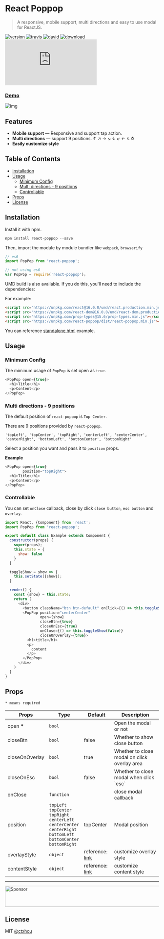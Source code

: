 # React Poppop

> A responsive, mobile support, multi directions and easy to use modal for ReactJS. 

![version][version]
![travis][travis]
![david][david]
![download][download]
![gzip size][gzip size]

### [Demo](https://ctxhou.github.io/react-poppop/)

[version]:     https://img.shields.io/npm/v/react-poppop.svg?maxAge=2592000
[travis]:      https://travis-ci.org/ctxhou/react-poppop.svg?branch=master
[david]:       https://david-dm.org/ctxhou/react-poppop.svg
[download]:    https://img.shields.io/npm/dm/react-poppop.svg?maxAge=2592000
[gzip size]:   http://img.badgesize.io/https://unpkg.com/react-poppop/dist/react-poppop.min.js?compression=gzip

![img](https://i.imgur.com/8HMXcOi.png)

## Features

* **Mobile support** — Responsive and support tap action.
* **Multi directions** — support 9 positions. ↑ ↗ ︎→ ↘ ︎↓ ↙ ︎← ↖ ︎⥁
* **Easily customize style**

## Table of Contents

<!-- toc -->

- [Installation](#installation)
- [Usage](#usage)
  * [Minimum Config](#minimum-config)
  * [Multi directions - 9 positions](#multi-directions---9-positions)
  * [Controllable](#controllable)
- [Props](#props)
- [License](#license)

<!-- tocstop -->

## Installation

Install it with npm.

```js
npm install react-poppop --save
```

Then, import the module by module bundler like `webpack`, `browserify`

```js
// es6
import PopPop from 'react-poppop';

// not using es6
var PopPop = require('react-poppop');
```

UMD build is also available. If you do this, you'll need to include the dependencies:

For example:

```html
<script src="https://unpkg.com/react@16.0.0/umd/react.production.min.js"></script>
<script src="https://unpkg.com/react-dom@16.0.0/umd/react-dom.production.min.js"></script>
<script src="https://unpkg.com/prop-types@15.6/prop-types.min.js"></script>
<script src="https://unpkg.com/react-poppop/dist/react-poppop.min.js"></script>
```

You can reference [standalone.html](https://github.com/ctxhou/react-poppop/blob/master/docs/standalone.html) example.

## Usage

### Minimum Config

The miminum usage of `PopPop` is set open as `true`.

```js
<PopPop open={true}>
  <h1>Title</h1>
  <p>Content</p>
</PopPop>
```

### Multi directions - 9 positions

The default position of `react-poppop` is `Top Center`.

There are 9 positions provided by `react-poppop`.

`'topLeft', 'topCenter', 'topRight', 'centerLeft', 'centerCenter', 'centerRight', 'bottomLeft', 'bottomCenter', 'bottomRight'`

Select a position you want and pass it to `position` props.

**Example**

```js
<PopPop open={true}
        position="topRight">
  <h1>Title</h1>
  <p>Content</p>
</PopPop>
```

### Controllable

You can set `onClose` callback, close by click `close button`, `esc button` and `overlay`.

```js
import React, {Component} from 'react';
import PopPop from 'react-poppop';

export default class Example extends Component {
  constructor(props) {
    super(props);
    this.state = {
      show: false
    }
  }

  toggleShow = show => {
    this.setState({show});
  }

  render() {
    const {show} = this.state;
    return (
      <div>
        <button className="btn btn-default" onClick={() => this.toggleShow(true)}>Show Modal</button>
        <PopPop position="centerCenter"
                open={show}
                closeBtn={true}
                closeOnEsc={true}
                onClose={() => this.toggleShow(false)}
                closeOnOverlay={true}>
          <h1>title</h1>
          <p>
            content
          </p>
        </PopPop>
      </div>
    )
  }
}
```

## Props

`* means required`

<table>
  <thead>
    <tr>
      <th>Props</th>
      <th>Type</th>
      <th>Default</th>
      <th>Description</th>
    </tr>
  </thead>
  <tbody>
    <tr>
      <td>open <b>*</b></td>
      <td><code>bool</code></td>
      <td></td>
      <td>Open the modal or not</td>
    </tr>
    <tr>
      <td>closeBtn</td>
      <td><code>bool</code></td>
      <td>false</td>
      <td>Whether to show close button</td>
    </tr>
    <tr>
      <td>closeOnOverlay</td>
      <td><code>bool</code></td>
      <td>true</td>
      <td>Whether to close modal on click overlay area</td>
    </tr>
    <tr>
      <td>closeOnEsc</td>
      <td><code>bool</code></td>
      <td>false</td>
      <td>Whether to close modal when click `esc`</td>
    </tr>
    <tr>
      <td>onClose</td>
      <td><code>function</code></td>
      <td></td>
      <td>
        close modal callback
      </td>
    </tr>
    <tr>
      <td>position</td>
      <td>
        <code>topLeft</code><br/> 
        <code>topCenter</code><br/>
        <code>topRight</code><br/>
        <code>centerLeft</code><br/>
        <code>centerCenter</code><br/>
        <code>centerRight</code><br/>
        <code>bottomLeft</code><br/>
        <code>bottomCenter</code><br/>
        <code>bottomRight</code>
      </td>
      <td>topCenter</td>
      <td>
        Modal position
      </td>
    </tr>
    <tr>
      <td>overlayStyle</td>
      <td>
        <code>object</code>
      </td>
      <td>
        reference: <a href="https://github.com/ctxhou/react-poppop/blob/master/src/style.js#L17-L25">link</a>
      </td>
      <td>
        customize overlay style
      </td>
    </tr>
    <tr>
      <td>contentStyle</td>
      <td><code>object</code></td>
      <td>reference: <a href="https://github.com/ctxhou/react-poppop/blob/master/src/style.js#L48-L58">link</a></td>
      <td>customize content style</td>
    </tr>
  </tbody>
</table>

<hr/>

<a target='_blank' rel='nofollow' href='https://app.codesponsor.io/link/JDp3hU9w4jx9Pm8ecP6DL8gq/ctxhou/react-poppop'>
  <img alt='Sponsor' width='888' height='68' src='https://app.codesponsor.io/embed/JDp3hU9w4jx9Pm8ecP6DL8gq/ctxhou/react-poppop.svg' />
</a>

## License

MIT [@ctxhou](https://github.com/ctxhou)